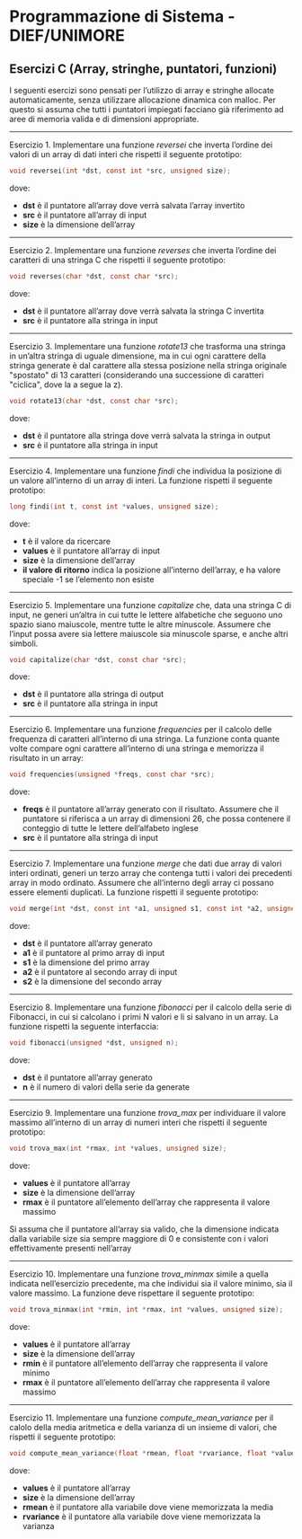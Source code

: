 ﻿# Programmazione di Sistema - DIEF/UNIMORE

## Esercizi C (Array, stringhe, puntatori, funzioni)
I seguenti esercizi sono pensati per l’utilizzo di array e stringhe allocate automaticamente, senza utilizzare allocazione dinamica con malloc. Per questo si assuma che tutti i puntatori impiegati facciano già riferimento ad aree di memoria valida e di dimensioni appropriate.

---

Esercizio 1. Implementare una funzione *reversei* che inverta l’ordine dei valori di un array di dati interi che rispetti il seguente prototipo:

```c
void reversei(int *dst, const int *src, unsigned size);
```

dove:

   * **dst** è il puntatore all’array dove verrà salvata l’array invertito
   * **src** è il puntatore all’array di input
   * **size** è la dimensione dell’array

---

Esercizio 2. Implementare una funzione *reverses* che inverta l’ordine dei caratteri di una stringa C che rispetti il seguente prototipo:

```c
void reverses(char *dst, const char *src);
```   

dove:

* **dst** è il puntatore all’array dove verrà salvata la stringa C invertita
* **src** è il puntatore alla stringa in input

---

Esercizio 3. Implementare una funzione *rotate13* che trasforma una stringa in un’altra stringa di uguale dimensione, ma in cui ogni carattere della stringa generate è dal carattere alla stessa posizione nella stringa originale "spostato" di 13 caratteri (considerando una successione di caratteri "ciclica", dove la a segue la z).

```c
void rotate13(char *dst, const char *src);
```

dove:

* **dst** è il puntatore alla stringa dove verrà salvata la stringa in output
* **src** è il puntatore alla stringa in input

---

Esercizio 4. Implementare una funzione *findi* che individua la posizione di un valore all’interno di un array di interi. La funzione rispetti il seguente prototipo:

```c
long findi(int t, const int *values, unsigned size);
```

dove:

* **t** è il valore da ricercare
* **values** è il puntatore all’array di input
* **size** è la dimensione dell’array
* **il valore di ritorno** indica la posizione all’interno dell’array, e ha valore speciale -1 se l’elemento non esiste

---

Esercizio 5. Implementare una funzione *capitalize* che, data una stringa C di input, ne generi un’altra in cui tutte le lettere alfabetiche che seguono uno spazio siano maiuscole, mentre tutte le altre minuscole. Assumere che l’input possa avere sia lettere maiuscole sia minuscole sparse, e anche altri simboli.

```c
void capitalize(char *dst, const char *src);
```

dove:

* **dst** è il puntatore alla stringa di output
* **src** è il puntatore alla stringa in input

---

Esercizio 6. Implementare una funzione *frequencies* per il calcolo delle frequenza di caratteri all’interno di una stringa. La funzione conta quante volte compare ogni carattere all’interno di una stringa e memorizza il risultato in un array:

```c
void frequencies(unsigned *freqs, const char *src);
```

dove:

* **freqs** è il puntatore all’array generato con il risultato. Assumere che il puntatore si riferisca a un array di dimensioni 26, che possa contenere il conteggio di tutte le lettere dell’alfabeto inglese
* **src** è il puntatore alla stringa di input

---

Esercizio 7. Implementare una funzione *merge* che dati due array di valori interi ordinati, generi un terzo array che contenga tutti i valori dei precedenti array in modo ordinato. Assumere che all’interno degli array ci possano essere elementi duplicati. La funzione rispetti il seguente prototipo:

```c
void merge(int *dst, const int *a1, unsigned s1, const int *a2, unsigned s2);
```

dove:

* **dst** è il puntatore all’array generato
* **a1** è il puntatore al primo array di input
* **s1** è la dimensione del primo array
* **a2** è il puntatore al secondo array di input
* **s2** è la dimensione del secondo array

---

Esercizio 8. Implementare una funzione *fibonacci* per il calcolo della serie di Fibonacci, in cui si calcolano i primi N valori e li si salvano in un array. La funzione rispetti la seguente interfaccia:

```c
void fibonacci(unsigned *dst, unsigned n);
```

dove:

* **dst** è il puntatore all’array generato
* **n** è il numero di valori della serie da generate

---

Esercizio 9. Implementare una funzione *trova_max* per individuare il valore massimo all’interno di un array di numeri interi che rispetti il seguente prototipo:

```c
void trova_max(int *rmax, int *values, unsigned size);
```

dove:

* **values** è il puntatore all’array
* **size** è la dimensione dell’array
* **rmax** è il puntatore all’elemento dell’array che rappresenta il valore massimo

Si assuma che il puntatore all’array sia valido, che la dimensione indicata dalla variabile size sia sempre maggiore di 0 e consistente con i valori effettivamente presenti nell’array

---

Esercizio 10. Implementare una funzione *trova_minmax* simile a quella indicata nell’esercizio precedente, ma che individui sia il valore minimo, sia il valore massimo. La funzione deve rispettare il seguente prototipo:

```c
void trova_minmax(int *rmin, int *rmax, int *values, unsigned size);
```

dove:

* **values** è il puntatore all’array
* **size** è la dimensione dell’array
* **rmin** è il puntatore all’elemento dell’array che rappresenta il valore minimo
* **rmax** è il puntatore all’elemento dell’array che rappresenta il valore massimo

---

Esercizio 11. Implementare una funzione *compute_mean_variance* per il calolo della media aritmetica e della varianza di un insieme di valori, che rispetti il seguente prototipo:

```c
void compute_mean_variance(float *rmean, float *rvariance, float *values, unsigned size);
```

dove:

* **values** è il puntatore all’array
* **size** è la dimensione dell’array
* **rmean** è il puntatore alla variabile dove viene memorizzata la media
* **rvariance** è il puntatore alla variabile dove viene memorizzata la varianza